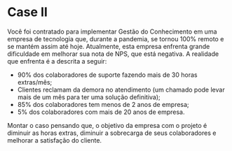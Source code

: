 # Case II

Você foi contratado para implementar Gestão do Conhecimento em uma empresa de tecnologia que, durante a pandemia, se tornou 100% remoto e se mantém assim até hoje.
Atualmente, esta empresa enfrenta grande dificuldade em melhorar sua nota de NPS, que está negativa.
A realidade que enfrenta é a descrita a seguir:
- 90% dos colaboradores de suporte fazendo mais de 30 horas extras/mês;
- Clientes reclamam da demora no atendimento (um chamado pode levar mais de um mês para ter uma solução definitiva);
- 85% dos colaboradores tem menos de 2 anos de empresa;
- 5% dos colaboradores com mais de 20 anos de empresa.

Montar o caso pensando que, o objetivo da empresa com o projeto é diminuir as horas extras, diminuir a sobrecarga de seus colaboradores e melhorar a satisfação do cliente.

